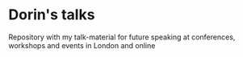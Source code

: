 # Dorin's talks
Repository with my talk-material for future speaking at conferences, workshops and events in London and online
